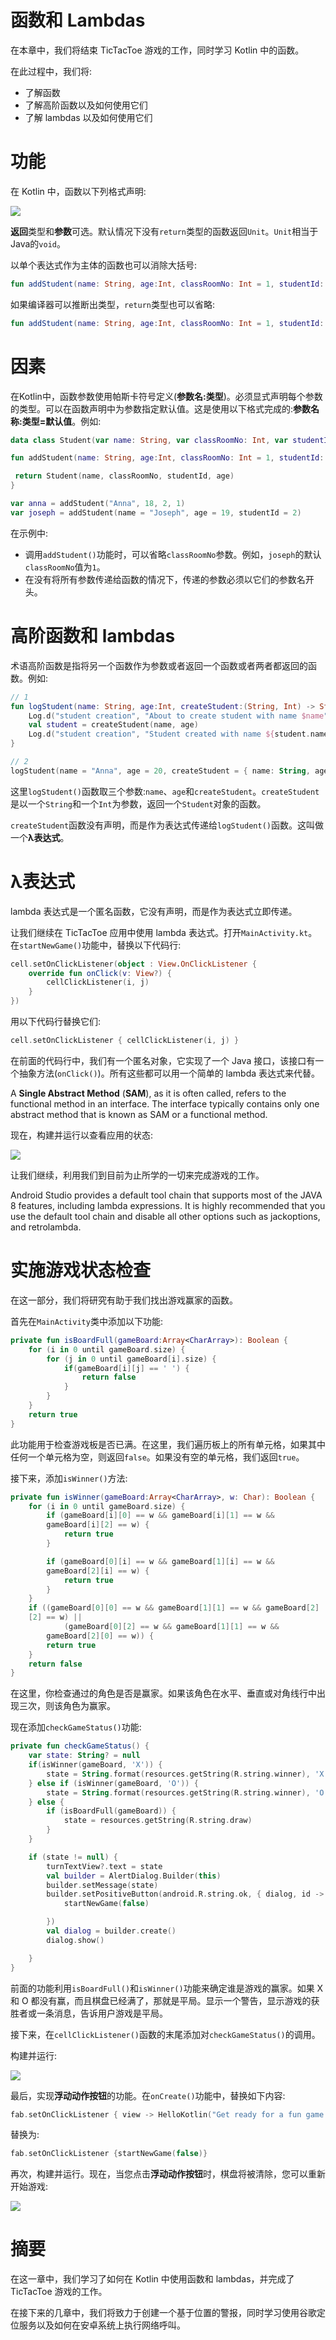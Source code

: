 # 函数和 Lambdas

在本章中，我们将结束 TicTacToe 游戏的工作，同时学习 Kotlin 中的函数。

在此过程中，我们将:

*   了解函数
*   了解高阶函数以及如何使用它们
*   了解 lambdas 以及如何使用它们

# 功能

在 Kotlin 中，函数以下列格式声明:

![](img/7a43c5b1-8044-4d90-a432-6aadd65fc9b7.png)

**返回**类型和**参数**可选。默认情况下没有`return`类型的函数返回`Unit`。`Unit`相当于Java的`void`。

以单个表达式作为主体的函数也可以消除大括号:

```kt
fun addStudent(name: String, age:Int, classRoomNo: Int = 1, studentId: Int) : Student = Student(name, classRoomNo, studentId, age)
```

如果编译器可以推断出类型，`return`类型也可以省略:

```kt
fun addStudent(name: String, age:Int, classRoomNo: Int = 1, studentId: Int) = Student(name, classRoomNo, studentId, age)
```

# 因素

在Kotlin中，函数参数使用帕斯卡符号定义(**参数名:类型**)。必须显式声明每个参数的类型。可以在函数声明中为参数指定默认值。这是使用以下格式完成的:**参数名称:类型=默认值**。例如:

```kt
data class Student(var name: String, var classRoomNo: Int, var studentId: Int, var age: Int)

fun addStudent(name: String, age:Int, classRoomNo: Int = 1, studentId: Int) : Student {

 return Student(name, classRoomNo, studentId, age)
}

var anna = addStudent("Anna", 18, 2, 1)
var joseph = addStudent(name = "Joseph", age = 19, studentId = 2)
```

在示例中:

*   调用`addStudent()`功能时，可以省略`classRoomNo`参数。例如，`joseph`的默认`classRoomNo`值为`1`。
*   在没有将所有参数传递给函数的情况下，传递的参数必须以它们的参数名开头。

# 高阶函数和 lambdas

术语高阶函数是指将另一个函数作为参数或者返回一个函数或者两者都返回的函数。例如:

```kt
// 1
fun logStudent(name: String, age:Int, createStudent:(String, Int) -> Student) {
    Log.d("student creation", "About to create student with name $name")
    val student = createStudent(name, age)
    Log.d("student creation", "Student created with name ${student.name} and age ${student.age}")
}

// 2
logStudent(name = "Anna", age = 20, createStudent = { name: String, age: Int -> Student(name, 1, 3, age)})
```

这里`logStudent()`函数取三个参数:`name`、`age`和`createStudent`。`createStudent`是以一个`String`和一个`Int`为参数，返回一个`Student`对象的函数。

`createStudent`函数没有声明，而是作为表达式传递给`logStudent()`函数。这叫做一个**λ表达式**。

# λ表达式

lambda 表达式是一个匿名函数，它没有声明，而是作为表达式立即传递。

让我们继续在 TicTacToe 应用中使用 lambda 表达式。打开`MainActivity.kt`。在`startNewGame()`功能中，替换以下代码行:

```kt
cell.setOnClickListener(object : View.OnClickListener {
    override fun onClick(v: View?) {
        cellClickListener(i, j)
    }
})
```

用以下代码行替换它们:

```kt
cell.setOnClickListener { cellClickListener(i, j) } 
```

在前面的代码行中，我们有一个匿名对象，它实现了一个 Java 接口，该接口有一个抽象方法(`onClick()`)。所有这些都可以用一个简单的 lambda 表达式来代替。

A **Single Abstract Method** (**SAM**), as it is often called, refers to the functional method in an interface. The interface typically contains only one abstract method that is known as SAM or a functional method.

现在，构建并运行以查看应用的状态:

![](img/529b1022-a3fd-4096-896b-e620e549a24c.png)

让我们继续，利用我们到目前为止所学的一切来完成游戏的工作。

Android Studio provides a default tool chain that supports most of the JAVA 8 features, including lambda expressions. It is highly recommended that you use the default tool chain and disable all other options such as jackoptions, and retrolambda.

# 实施游戏状态检查

在这一部分，我们将研究有助于我们找出游戏赢家的函数。

首先在`MainActivity`类中添加以下功能:

```kt
private fun isBoardFull(gameBoard:Array<CharArray>): Boolean {
    for (i in 0 until gameBoard.size) { 
        for (j in 0 until gameBoard[i].size) { 
            if(gameBoard[i][j] == ' ') {
                return false
            }
        }
    }
    return true
}
```

此功能用于检查游戏板是否已满。在这里，我们遍历板上的所有单元格，如果其中任何一个单元格为空，则返回`false`。如果没有空的单元格，我们返回`true`。

接下来，添加`isWinner()`方法:

```kt
private fun isWinner(gameBoard:Array<CharArray>, w: Char): Boolean {
    for (i in 0 until gameBoard.size) {
        if (gameBoard[i][0] == w && gameBoard[i][1] == w && 
        gameBoard[i][2] == w) {
            return true
        }

        if (gameBoard[0][i] == w && gameBoard[1][i] == w && 
        gameBoard[2][i] == w) {
            return true
        }
    }
    if ((gameBoard[0][0] == w && gameBoard[1][1] == w && gameBoard[2]
    [2] == w) ||
            (gameBoard[0][2] == w && gameBoard[1][1] == w && 
        gameBoard[2][0] == w)) {
        return true
    }
    return false
}
```

在这里，你检查通过的角色是否是赢家。如果该角色在水平、垂直或对角线行中出现三次，则该角色为赢家。

现在添加`checkGameStatus()`功能:

```kt
private fun checkGameStatus() {
    var state: String? = null
    if(isWinner(gameBoard, 'X')) {
        state = String.format(resources.getString(R.string.winner), 'X')
    } else if (isWinner(gameBoard, 'O')) {
        state = String.format(resources.getString(R.string.winner), 'O')
    } else {
        if (isBoardFull(gameBoard)) {
            state = resources.getString(R.string.draw)
        }
    }

    if (state != null) {
        turnTextView?.text = state
        val builder = AlertDialog.Builder(this)
        builder.setMessage(state)
        builder.setPositiveButton(android.R.string.ok, { dialog, id ->
            startNewGame(false)

        })
        val dialog = builder.create()
        dialog.show()

    }
}
```

前面的功能利用`isBoardFull()`和`isWinner()`功能来确定谁是游戏的赢家。如果 X 和 O 都没有赢，而且棋盘已经满了，那就是平局。显示一个警告，显示游戏的获胜者或一条消息，告诉用户游戏是平局。

接下来，在`cellClickListener()`函数的末尾添加对`checkGameStatus()`的调用。

构建并运行:

![](img/60fca23e-aee9-4834-9797-a9bc33c7a48b.png)

最后，实现**浮动动作按钮**的功能。在`onCreate()`功能中，替换如下内容:

```kt
fab.setOnClickListener { view -> HelloKotlin("Get ready for a fun game of Tic Tac Toe").displayKotlinMessage(view) }
```

替换为:

```kt
fab.setOnClickListener {startNewGame(false)}
```

再次，构建并运行。现在，当您点击**浮动动作按钮**时，棋盘将被清除，您可以重新开始游戏:

![](img/4c213cc7-02c2-4256-aac7-5693c4995769.png)

# 摘要

在这一章中，我们学习了如何在 Kotlin 中使用函数和 lambdas，并完成了 TicTacToe 游戏的工作。

在接下来的几章中，我们将致力于创建一个基于位置的警报，同时学习使用谷歌定位服务以及如何在安卓系统上执行网络呼叫。